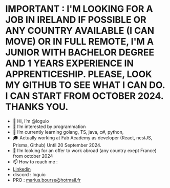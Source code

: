 # IMPORTANT : I'M LOOKING FOR A JOB IN IRELAND IF POSSIBLE OR ANY COUNTRY AVAILABLE (I CAN MOVE) OR IN FULL REMOTE, I'M A JUNIOR WITH BACHELOR DEGREE AND 1 YEARS EXPERIENCE IN APPRENTICESHIP. PLEASE, LOOK MY GITHUB TO SEE WHAT I CAN DO. I CAN START FROM OCTOBER 2024. THANKS YOU.
- 👋 Hi, I’m @loguio
- 👀 I’m interested by programmation
- 🌱 I’m currently learning golang, TS, java, c#, python,
- 🎓 Actually working at Fab Academy as developer (React, nestJS, Prisma, Github) Until 20 September 2024.
- 💞️ I’m looking for an offer to work abroad (any country exept France) from october 2024
- 📫 How to reach me :  
- [Linkedin](https://www.linkedin.com/in/marius-bourse-52618a220/)
- discord : loguio
- PRO : marius.bourse@hotmail.fr

<!---
loguio/loguio is a ✨ special ✨ repository because its `README.md` (this file) appears on your GitHub profile.
You can click the Preview link to take a look at your changes.
--->
